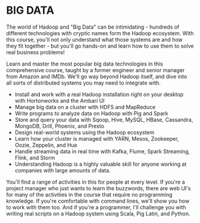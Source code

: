 # BIG DATA

The world of Hadoop and "Big Data" can be intimidating - hundreds of different technologies with cryptic names form the Hadoop ecosystem. With this course, you'll not only understand what those systems are and how they fit together - but you'll go hands-on and learn how to use them to solve real business problems!

Learn and master the most popular big data technologies in this comprehensive course, taught by a former engineer and senior manager from Amazon and IMDb. We'll go way beyond Hadoop itself, and dive into all sorts of distributed systems you may need to integrate with.

* Install and work with a real Hadoop installation right on your desktop with Hortonworks and the Ambari UI
* Manage big data on a cluster with HDFS and MapReduce
* Write programs to analyze data on Hadoop with Pig and Spark
* Store and query your data with Sqoop, Hive, MySQL, HBase, Cassandra, MongoDB, Drill, Phoenix, and Presto
* Design real-world systems using the Hadoop ecosystem
* Learn how your cluster is managed with YARN, Mesos, Zookeeper, Oozie, Zeppelin, and Hue
* Handle streaming data in real time with Kafka, Flume, Spark Streaming, Flink, and Storm
* Understanding Hadoop is a highly valuable skill for anyone working at companies with large amounts of data.

You'll find a range of activities in this for people at every level. If you're a project manager who just wants to learn the buzzwords, there are web UI's for many of the activities in the course that require no programming knowledge. If you're comfortable with command lines, we'll show you how to work with them too. And if you're a programmer, I'll challenge you with writing real scripts on a Hadoop system using Scala, Pig Latin, and Python.
